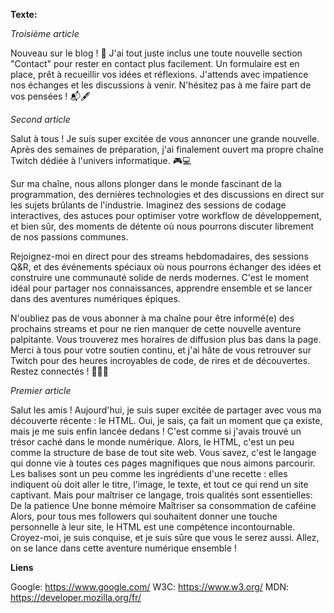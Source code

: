 **Texte:**

*Troisième article*

Nouveau sur le blog ! 🎉 J'ai tout juste inclus une toute nouvelle section "Contact" pour rester en contact plus facilement. Un formulaire est en place, prêt à recueillir vos idées et réflexions. J'attends avec impatience nos échanges et les discussions à venir. N'hésitez pas à me faire part de vos pensées ! 📬🖋

*Second article*

Salut à tous ! Je suis super excitée de vous annoncer une grande nouvelle. Après des semaines de préparation, j'ai finalement ouvert ma propre chaîne Twitch dédiée à l'univers informatique. 🎮💻

Sur ma chaîne, nous allons plonger dans le monde fascinant de la programmation, des dernières technologies et des discussions en direct sur les sujets brûlants de l'industrie. Imaginez des sessions de codage interactives, des astuces pour optimiser votre workflow de développement, et bien sûr, des moments de détente où nous pourrons discuter librement de nos passions communes.

Rejoignez-moi en direct pour des streams hebdomadaires, des sessions Q&R, et des événements spéciaux où nous pourrons échanger des idées et construire une communauté solide de nerds modernes. C'est le moment idéal pour partager nos connaissances, apprendre ensemble et se lancer dans des aventures numériques épiques.

N'oubliez pas de vous abonner à ma chaîne pour être informé(e) des prochains streams et pour ne rien manquer de cette nouvelle aventure palpitante. Vous trouverez mes horaires de diffusion plus bas dans la page. Merci à tous pour votre soutien continu, et j'ai hâte de vous retrouver sur Twitch pour des heures incroyables de code, de rires et de découvertes. Restez connectés ! 🚀👩‍💻

*Premier article*

Salut les amis ! Aujourd'hui, je suis super excitée de partager avec vous ma découverte récente : le HTML. Oui, je sais, ça fait un moment que ça existe, mais je me suis enfin lancée dedans ! C'est comme si j'avais trouvé un trésor caché dans le monde numérique.
Alors, le HTML, c'est un peu comme la structure de base de tout site web.
Vous savez, c'est le langage qui donne vie à toutes ces pages magnifiques que nous aimons parcourir. Les balises sont un peu comme les ingrédients d'une recette : elles indiquent où doit aller le titre, l'image, le texte, et tout ce qui rend un site captivant.
Mais pour maîtriser ce langage, trois qualités sont essentielles:
    De la patience
    Une bonne mémoire
    Maîtriser sa consommation de caféine
Alors, pour tous mes followers qui souhaitent donner une touche personnelle à leur site, le HTML est une compétence incontournable. Croyez-moi, je suis conquise, et je suis sûre que vous le serez aussi.
Allez, on se lance dans cette aventure numérique ensemble !

**Liens**

Google: https://www.google.com/
W3C: https://www.w3.org/
MDN: https://developer.mozilla.org/fr/